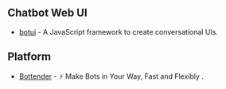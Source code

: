 ## Chatbot Web UI

- [botui](https://github.com/botui/botui) - A JavaScript framework to create conversational UIs.


## Platform

- [Bottender](https://github.com/Yoctol/bottender) - ⚡️ Make Bots in Your Way, Fast and Flexibly .
